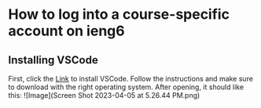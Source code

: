# How to log into a course-specific account on ieng6
## Installing VSCode
First, click the [Link](https://code.visualstudio.com/) to install VSCode. Follow the instructions and make sure to download with the right operating system.
After opening, it should like this: ![Image](Screen Shot 2023-04-05 at 5.26.44 PM.png)



